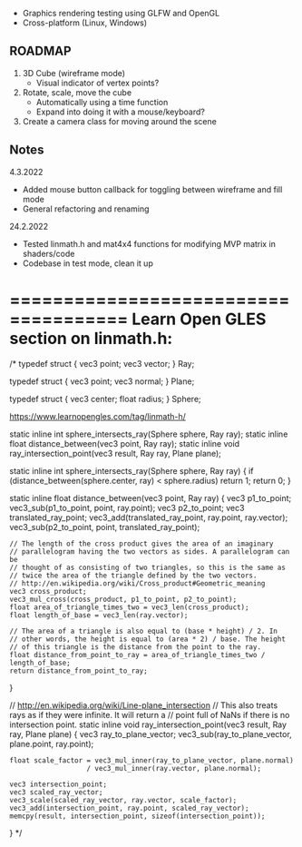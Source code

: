 - Graphics rendering testing using GLFW and OpenGL
- Cross-platform (Linux, Windows)


ROADMAP
-------
1. 3D Cube (wireframe mode)
    - Visual indicator of vertex points?
2. Rotate, scale, move the cube
    - Automatically using a time function
    - Expand into doing it with a mouse/keyboard?
3. Create a camera class for moving around the scene


Notes
-----
4.3.2022

- Added mouse button callback for toggling between wireframe and fill mode
- General refactoring and renaming


24.2.2022

- Tested linmath.h and mat4x4 functions for modifying MVP matrix in shaders/code
- Codebase in test mode, clean it up


=====================================
Learn Open GLES section on linmath.h:
=====================================
/*
typedef struct {
    vec3 point;
    vec3 vector;
} Ray;
 
typedef struct {
    vec3 point;
    vec3 normal;
} Plane;
 
typedef struct {
    vec3 center;
    float radius;
} Sphere;

https://www.learnopengles.com/tag/linmath-h/

static inline int sphere_intersects_ray(Sphere sphere, Ray ray);
static inline float distance_between(vec3 point, Ray ray);
static inline void ray_intersection_point(vec3 result, Ray ray, Plane plane);
 
static inline int sphere_intersects_ray(Sphere sphere, Ray ray) {
    if (distance_between(sphere.center, ray) < sphere.radius)
        return 1;
    return 0;
}
 
static inline float distance_between(vec3 point, Ray ray) {
    vec3 p1_to_point;
    vec3_sub(p1_to_point, point, ray.point);
    vec3 p2_to_point;
    vec3 translated_ray_point;
    vec3_add(translated_ray_point, ray.point, ray.vector);
    vec3_sub(p2_to_point, point, translated_ray_point);
 
    // The length of the cross product gives the area of an imaginary
    // parallelogram having the two vectors as sides. A parallelogram can be
    // thought of as consisting of two triangles, so this is the same as
    // twice the area of the triangle defined by the two vectors.
    // http://en.wikipedia.org/wiki/Cross_product#Geometric_meaning
    vec3 cross_product;
    vec3_mul_cross(cross_product, p1_to_point, p2_to_point);
    float area_of_triangle_times_two = vec3_len(cross_product);
    float length_of_base = vec3_len(ray.vector);
 
    // The area of a triangle is also equal to (base * height) / 2. In
    // other words, the height is equal to (area * 2) / base. The height
    // of this triangle is the distance from the point to the ray.
    float distance_from_point_to_ray = area_of_triangle_times_two / length_of_base;
    return distance_from_point_to_ray;
}
 
// http://en.wikipedia.org/wiki/Line-plane_intersection
// This also treats rays as if they were infinite. It will return a
// point full of NaNs if there is no intersection point.
static inline void ray_intersection_point(vec3 result, Ray ray, Plane plane) {
    vec3 ray_to_plane_vector;
    vec3_sub(ray_to_plane_vector, plane.point, ray.point);
 
    float scale_factor = vec3_mul_inner(ray_to_plane_vector, plane.normal)
                       / vec3_mul_inner(ray.vector, plane.normal);
 
    vec3 intersection_point;
    vec3 scaled_ray_vector;
    vec3_scale(scaled_ray_vector, ray.vector, scale_factor);
    vec3_add(intersection_point, ray.point, scaled_ray_vector);
    memcpy(result, intersection_point, sizeof(intersection_point));
}
*/